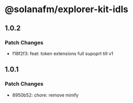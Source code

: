 # @solanafm/explorer-kit-idls

## 1.0.2

### Patch Changes

- f18f2f3: feat: token extensions full supoprt till v1

## 1.0.1

### Patch Changes

- 8950b52: chore: remove minify
